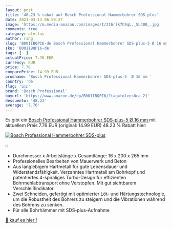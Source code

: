 ```yaml
---
layout: post
title: '48.23 % rabat auf Bosch Professional Hammerbohrer SDS-plus'
date: 2021-03-13 06:59:27
image: 'https://m.media-amazon.com/images/I/216rlk7h9qL._SL400_.jpg'
comments: true
category: ofertas
author: ring
slug: 'B001IBQPI6-de Bosch Professional Hammerbohrer SDS-plus-5 Ø 16 mm'
sku: 'B001IBQPI6-de'
tags: [  ]
actualPrice: 7.76 EUR
currency: EUR
price: 7.76
comparePrice: 14.99 EUR
prodname: 'Bosch Professional Hammerbohrer SDS-plus-5  Ø 16 mm '
country: 'de'
flag: '🇩🇪'
brand: 'Bosch Professional'
buyurl: 'https://www.amazon.de/dp/B001IBQPI6/?tag=tolees0ca-21'
descuento: '48.23'
average: '7.76'
---
```


Es gibt ein [Bosch Professional Hammerbohrer SDS-plus-5  Ø 16 mm ](https://www.amazon.de/dp/B001IBQPI6/?tag=tolees0ca-21) mit aktuellem Preis 7.76 EUR (original: 14.99 EUR) 48.23 % Rabatt hier:

[![Bosch Professional Hammerbohrer SDS-plus](https://m.media-amazon.com/images/I/216rlk7h9qL._SL400_.jpg)](https://www.amazon.de/dp/B001IBQPI6/?tag=tolees0ca-21)

ℹ️:

- Durchmesser x Arbeitslänge x Gesamtlänge: 16 x 200 x 265 mm
- Professionelles Bearbeiten von Mauerwerk und Beton
- Aus langlebigem Hartmetall für gute Lebensdauer und Widerstandsfähigkeit. Verzahntes Hartmetall am Bohrkopf und patentiertes 4-spiraliges Turbo-Design für effizienten Bohrmehlabtransport ohne Verstopfen. Mit gut sichtbarem Verschleißindikator.
- Zwei Schneiden, gefertigt mit optimierter Löt- und Härtungstechnologie, um die Robustheit des Bohrers zu steigern und die Vibrationen während des Bohrens zu senken.
- Für alle Bohrhämmer mit SDS-plus-Aufnahme

[🛒 kauf es hier!!](https://www.amazon.de/dp/B001IBQPI6/?tag=tolees0ca-21)
